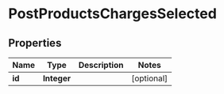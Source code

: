 
# PostProductsChargesSelected

## Properties
Name | Type | Description | Notes
------------ | ------------- | ------------- | -------------
**id** | **Integer** |  |  [optional]



